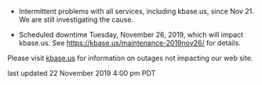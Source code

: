 * Intermittent problems with all services, including kbase.us, since Nov 21.  We are still investigating the cause.

* Scheduled downtime Tuesday, November 26, 2019, which will impact kbase.us.  See <a href="https://kbase.us/maintenance-2019nov26/">https://kbase.us/maintenance-2019nov26/</a> for details.

Please visit <a href="https://kbase.us">kbase.us</a> for information on outages not impacting our web site.

last updated 22 November 2019 4:00 pm PDT

